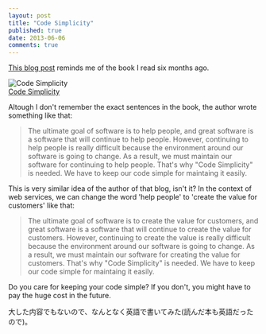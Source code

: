 ```yaml
---
layout: post
title: "Code Simplicity"
published: true
date: 2013-06-06
comments: true
---
```


[This blog post](http://blog.kentarok.org/entry/2013/06/05/220449) reminds me of the book I read six months ago.

![Code Simplicity](http://ecx.images-amazon.com/images/I/51W1yF1nI%2BL._SL160_.jpg)  
[Code Simplicity](http://www.amazon.co.jp/exec/obidos/ASIN/1449313892/takus-22/ref=nosim)

Altough I don't remember the exact sentences in the book, the author wrote something like that:

> The ultimate goal of software is to help people, and great software is a software that will continue to help people. However, continuing to help people is really difficult because the environment around our software is going to change. As a result, we must maintain our software for continuing to help people. That's why "Code Simplicity" is needed. We have to keep our code simple for maintaing it easily. 

This is very similar idea of the author of that blog, isn't it? In the context of web services, we can change the word 'help people' to 'create the value for customers' like that:

> The ultimate goal of software is to create the value for customers, and great software is a software that will continue to create the value for customers. However, continuing to create the value is really difficult because the environment around our software is going to change. As a result, we must maintain our software for creating the value for customers. That's why "Code Simplicity" is needed. We have to keep our code simple for maintaing it easily. 

Do you care for keeping your code simple? If you don't, you might have to pay the huge cost in the future. 

大した内容でもないので、なんとなく英語で書いてみた(読んだ本も英語だったので)。
